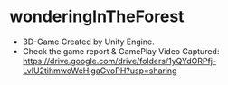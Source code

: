 # wonderingInTheForest
- 3D-Game  Created by Unity Engine.
- Check the game report & GamePlay Video Captured:  https://drive.google.com/drive/folders/1yQYdORPfj-LvIU2tihmwoWeHigaGvoPH?usp=sharing
